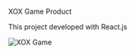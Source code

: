 XOX Game Product

This project developed with React.js

![XOX Game](https://user-images.githubusercontent.com/99541356/191249519-07b670a7-792e-43ff-8686-6d5e1d83e21e.png)
